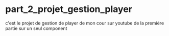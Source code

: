 # part_2_projet_gestion_player 
c'est le projet de gestion de player de mon cour sur youtube de la première partie sur un seul component
